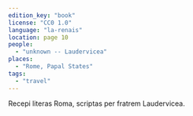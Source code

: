 ```yaml
---
edition_key: "book"
license: "CC0 1.0"
language: "la-renais"
location: page 10
people:
  - "unknown -- Laudervicea"
places:
  - "Rome, Papal States"
tags:
  - "travel"
---
```

Recepi literas
Roma, scriptas per fratrem Laudervicea.
